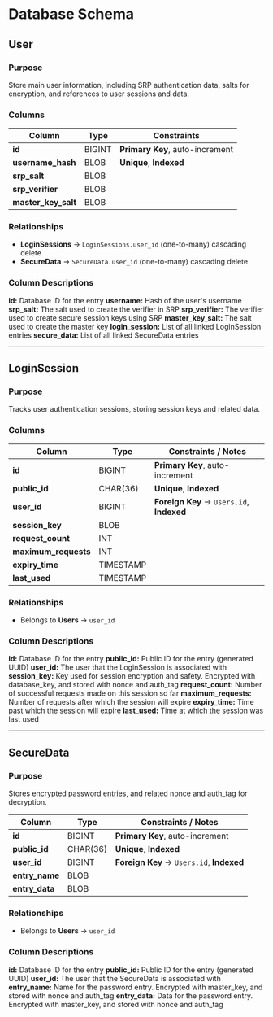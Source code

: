 # Database Schema


## User

### Purpose
Store main user information, including SRP authentication data, salts for encryption, and references to user sessions and data.

### **Columns**

| Column             | Type      | Constraints |
|---------------------|-----------|----------------------|
| **id**             | BIGINT    | **Primary Key**, auto-increment |
| **username_hash**   | BLOB      | **Unique**, **Indexed** |
| **srp_salt**        | BLOB      |  |
| **srp_verifier**    | BLOB      |  |
| **master_key_salt** | BLOB      |  |

### **Relationships**
- **LoginSessions** → `LoginSessions.user_id` (one-to-many) cascading delete
- **SecureData** → `SecureData.user_id` (one-to-many) cascading delete

### Column Descriptions
**id:** Database ID for the entry
**username:** Hash of the user's username
**srp_salt:** The salt used to create the verifier in SRP
**srp_verifier:** The verifier used to create secure session keys using SRP
**master_key_salt:** The salt used to create the master key
**login_session:** List of all linked LoginSession entries
**secure_data:** List of all linked SecureData entries

---


## LoginSession

### Purpose
Tracks user authentication sessions, storing session keys and related data.

### **Columns**

| Column             | Type      | Constraints / Notes |
|---------------------|-----------|----------------------|
| **id**             | BIGINT    | **Primary Key**, auto-increment |
| **public_id**       | CHAR(36) | **Unique**, **Indexed** |
| **user_id**         | BIGINT    | **Foreign Key** → `Users.id`, **Indexed** |
| **session_key**     | BLOB      |  |
| **request_count**   | INT       |  |
| **maximum_requests**| INT       |  |
| **expiry_time**     | TIMESTAMP |  |
| **last_used**       | TIMESTAMP |  |

### **Relationships**
- Belongs to **Users** → `user_id`

### Column Descriptions
**id:** Database ID for the entry
**public_id:** Public ID for the entry (generated UUID)
**user_id:** The user that the LoginSession is associated with
**session_key:** Key used for session encryption and safety. Encrypted with database_key, and stored with nonce and auth_tag
**request_count:** Number of successful requests made on this session so far
**maximum_requests:** Number of requests after which the session will expire
**expiry_time:** Time past which the session will expire
**last_used:** Time at which the session was last used

---


## SecureData

### Purpose
Stores encrypted password entries, and related nonce and auth_tag for decryption.

| Column                | Type      | Constraints / Notes |
|------------------------|-----------|----------------------|
| **id**                | BIGINT    | **Primary Key**, auto-increment |
| **public_id**          | CHAR(36) | **Unique**, **Indexed** |
| **user_id**            | BIGINT    | **Foreign Key** → `Users.id`, **Indexed** |
| **entry_name**         | BLOB      |  |
| **entry_data**         | BLOB      |  |

### **Relationships**
- Belongs to **Users** → `user_id`

### Column Descriptions
**id:** Database ID for the entry
**public_id:** Public ID for the entry (generated UUID)
**user_id:** The user that the SecureData is associated with
**entry_name:** Name for the password entry. Encrypted with master_key, and stored with nonce and auth_tag
**entry_data:** Data for the password entry. Encrypted with master_key, and stored with nonce and auth_tag
